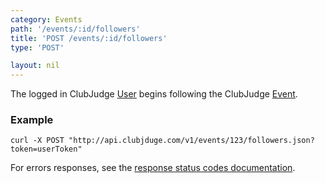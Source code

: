 ```yaml
---
category: Events
path: '/events/:id/followers'
title: 'POST /events/:id/followers'
type: 'POST'

layout: nil
---
```


The logged in ClubJudge [User](#/user-model) begins following the ClubJudge [Event](#/event-model).

### Example

```
curl -X POST "http://api.clubjduge.com/v1/events/123/followers.json?token=userToken"
```

For errors responses, see the [response status codes documentation](#/response-status-codes).

